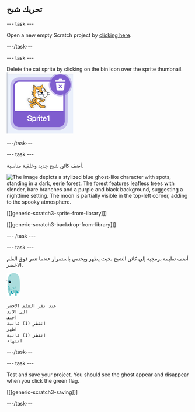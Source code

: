 ## تحريك شبح

\--- task \---

Open a new empty Scratch project by [clicking here](https://scratch.mit.edu/projects/editor/).

\---/task\---

\--- task \---

Delete the cat sprite by clicking on the bin icon over the sprite thumbnail. ![The image depicts a thumbnail in the Scratch programming interface. It shows the orange Scratch Cat mascot, which is the default sprite for Scratch projects, displayed in a purple-bordered square labeled "Sprite1." There is also a trash can icon with a white "X" in the top-right corner of the thumbnail, indicating the option to delete the sprite.](images/scratch-thumbnail.png)

\---/task\---

\--- task \---

أضف كائن شبح جديد وخلفية مناسبة.

![The image depicts a stylized blue ghost-like character with spots, standing in a dark, eerie forest. The forest features leafless trees with slender, bare branches and a purple and black background, suggesting a nighttime setting. The moon is partially visible in the top-left corner, adding to the spooky atmosphere.](images/ghost-ghost.png)

[[[generic-scratch3-sprite-from-library]]]

[[[generic-scratch3-backdrop-from-library]]]

\--- /task \---

\--- task \---

أضف تعليمة برمجية إلى كائن الشبح بحيث يظهر ويختفي باستمرار عندما تنقر فوق العلم الاخضر.

![The image shows a small, cartoonish blue ghost-like figure with rounded edges and a translucent appearance. It has a single, large, black mouth on its left side, a few darker blue spots scattered across its body, and a dripping effect at the bottom, giving it a liquid-like texture.](images/ghost-sprite.png)

```blocks3
عند نقر العلم الاخضر
الى الابد
اختف
انتظر (1) ثانية
اظهر
انتظر (1) ثانية
انتهاء
```

\---/task\---

\--- task \---

Test and save your project. You should see the ghost appear and disappear when you click the green flag.

[[[generic-scratch3-saving]]]

\---/task\---